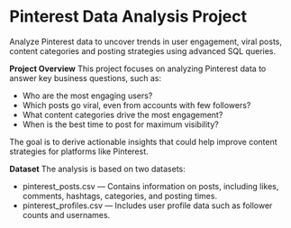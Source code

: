 # Pinterest Data Analysis Project
Analyze Pinterest data to uncover trends in user engagement, viral posts, content categories and posting strategies using advanced SQL queries.

**Project Overview**
This project focuses on analyzing Pinterest data to answer key business questions, such as:
- Who are the most engaging users?
- Which posts go viral, even from accounts with few followers?
- What content categories drive the most engagement?
- When is the best time to post for maximum visibility?

The goal is to derive actionable insights that could help improve content strategies for platforms like Pinterest.

**Dataset**
The analysis is based on two datasets:
- pinterest_posts.csv — Contains information on posts, including likes, comments, hashtags, categories, and posting times.
- pinterest_profiles.csv — Includes user profile data such as follower counts and usernames.
